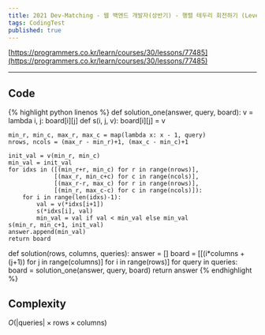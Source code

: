 ```yaml
---
title: 2021 Dev-Matching - 웹 백앤드 개발자(상반기) - 행렬 테두리 회전하기 (Level 2)
tags: CodingTest
published: true
---
```


[https://programmers.co.kr/learn/courses/30/lessons/77485](https://programmers.co.kr/learn/courses/30/lessons/77485)

<!--more-->

---

## Code
{% highlight python linenos %}
def solution_one(answer, query, board):
    v = lambda i, j: board[i][j]
    def s(i, j, v):
        board[i][j] = v

    min_r, min_c, max_r, max_c = map(lambda x: x - 1, query)
    nrows, ncols = (max_r - min_r)+1, (max_c - min_c)+1

    init_val = v(min_r, min_c)
    min_val = init_val
    for idxs in ([(min_r+r, min_c) for r in range(nrows)],
                 [(max_r, min_c+c) for c in range(ncols)],
                 [(max_r-r, max_c) for r in range(nrows)],
                 [(min_r, max_c-c) for c in range(ncols)]):
        for i in range(len(idxs)-1):
            val = v(*idxs[i+1])
            s(*idxs[i], val)
            min_val = val if val < min_val else min_val
    s(min_r, min_c+1, init_val)
    answer.append(min_val)
    return board

def solution(rows, columns, queries):
    answer = []
    board  = [[(i*columns + (j+1)) for j in range(columns)] for i in range(rows)]
    for query in queries:
        board = solution_one(answer, query, board)
    return answer
{% endhighlight %}


## Complexity
$O(|\text{queries}| \times \text{rows} \times \text{columns})$
